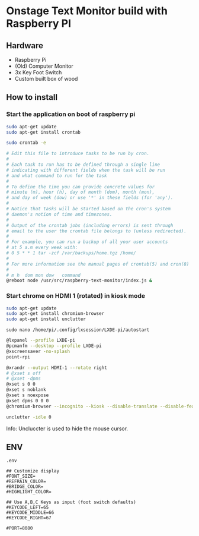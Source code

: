 # Onstage Text Monitor build with Raspberry PI

## Hardware

- Raspberry Pi
- (Old) Computer Monitor
- 3x Key Foot Switch
- Custom built box of wood


## How to install

### Start the application on boot of raspberry pi


```sh
sudo apt-get update
sudo apt-get install crontab
```

```sh
sudo crontab -e
```

```sh
# Edit this file to introduce tasks to be run by cron.
#
# Each task to run has to be defined through a single line
# indicating with different fields when the task will be run
# and what command to run for the task
#
# To define the time you can provide concrete values for
# minute (m), hour (h), day of month (dom), month (mon),
# and day of week (dow) or use '*' in these fields (for 'any').
#
# Notice that tasks will be started based on the cron's system
# daemon's notion of time and timezones.
#
# Output of the crontab jobs (including errors) is sent through
# email to the user the crontab file belongs to (unless redirected).
#
# For example, you can run a backup of all your user accounts
# at 5 a.m every week with:
# 0 5 * * 1 tar -zcf /var/backups/home.tgz /home/
#
# For more information see the manual pages of crontab(5) and cron(8)
#
# m h  dom mon dow   command
@reboot node /usr/src/raspberry-text-monitor/index.js &
```

### Start chrome on HDMI 1 (rotated) in kiosk mode

```sh
sudo apt-get update
sudo apt-get install chromium-browser
sudo apt-get install unclutter
```

`sudo nano /home/pi/.config/lxsession/LXDE-pi/autostart`

```sh
@lxpanel --profile LXDE-pi
@pcmanfm --desktop --profile LXDE-pi
@xscreensaver -no-splash
point-rpi

@xrandr --output HDMI-1 --rotate right
# @xset s off
# @xset -dpms
@xset s 0 0
@xset s noblank
@xset s noexpose
@xset dpms 0 0 0
@chromium-browser --incognito --kiosk --disable-translate --disable-features=Translate --noerrdialogs --disable-infobars --no-first-run --start-fullscreen http://localhost:8080/

unclutter -idle 0
```

Info: Uncluccter is used to hide the mouse cursor.


## ENV

`.env`

```
## Customize display
#FONT_SIZE=
#REFRAIN_COLOR=
#BRIDGE_COLOR=
#HIGHLIGHT_COLOR=

## Use A,B,C Keys as input (foot switch defaults)
#KEYCODE_LEFT=65
#KEYCODE_MIDDLE=66
#KEYCODE_RIGHT=67

#PORT=8080
```